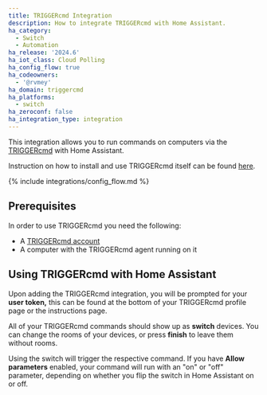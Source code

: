```yaml
---
title: TRIGGERcmd Integration
description: How to integrate TRIGGERcmd with Home Assistant.
ha_category:
  - Switch
  - Automation
ha_release: '2024.6'
ha_iot_class: Cloud Polling
ha_config_flow: true
ha_codeowners:
  - '@rvmey'
ha_domain: triggercmd
ha_platforms:
  - switch
ha_zeroconf: false
ha_integration_type: integration
---
```


This integration allows you to run commands on computers via the [TRIGGERcmd](https://triggercmd.com/) with Home Assistant.

Instruction on how to install and use TRIGGERcmd itself can be found [here](https://docs.triggercmd.com/#/./QuickStart).

{% include integrations/config_flow.md %}

## Prerequisites

In order to use TRIGGERcmd you need the following:

- A [TRIGGERcmd account](https://www.triggercmd.com/user/auth/signup)
- A computer with the TRIGGERcmd agent running on it

## Using TRIGGERcmd with Home Assistant

Upon adding the TRIGGERcmd integration, you will be prompted for your **user token,** this can be found at the bottom of your TRIGGERcmd profile page or the instructions page.

All of your TRIGGERcmd commands should show up as **switch** devices. You can change the rooms of your devices, or press **finish** to leave them without rooms.

Using the switch will trigger the respective command. If you have **Allow parameters** enabled, your command will run with an "on" or "off" parameter, depending on whether you flip the switch in Home Assistant on or off.
